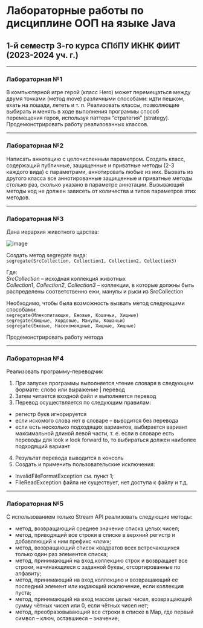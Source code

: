 # Лабораторные работы по дисциплине ООП на языке Java  
## 1-й семестр 3-го курса СПбПУ ИКНК ФИИТ (2023-2024 уч. г.)
---
### Лабораторная №1
В компьютерной игре герой (класс Hero) может перемещаться между двумя точками (метод move) различными способами: идти пешком, ехать на лошади, лететь и т. п. Реализовать классы, позволяющие выбирать и менять в ходе выполнения программы способ перемещения героя, используя паттерн “стратегия” (strategy). Продемонстрировать работу реализованных классов. 

---

### Лабораторная №2
Написать аннотацию с целочисленным параметром. Создать класс, содержащий публичные, защищенные и приватные методы (2-3 каждого вида) с параметрами, аннотировать любые из них. Вызвать из другого класса все аннотированные защищенные и приватные методы столько раз, сколько указано в параметре аннотации. Вызывающий методы код не должен зависеть от количества и типов параметров этих методов.

---

### Лабораторная №3
Дана иерархия животного царства:  

![image](https://github.com/polainam/JavaLabs-spbstu/assets/104736391/54e49d09-4030-45fc-8aab-f4d81e5f89c5)

Создать метод segregate вида:  
`segregate(SrcCollection, Collection1, Collection2, Collection3)`  

Где:  
*SrcCollection* – исходная коллекция животных  
*Collection1*, *Collection2*, *Collection3* – коллекции, в которые должны быть распределены соответственно ежи, манулы и рыси из SrcCollection  

Необходимо, чтобы была возможность вызвать метод следующими способами:  
`segregate(Млекопитающие, Ежовые, Кошачьи, Хищные)`  
`segregate(Хищные, Хордовые, Манулы, Кошачьи)`  
`segregate(Ежовые, Насекомоядные, Хищные, Хищные)`  

Продемонстрировать работу метода  

---

### Лабораторная №4
Реализовать программу-переводчик

1.	При запуске программы выполняется чтение словаря в следующем формате: слово или выражение | перевод
2.	Затем читается входной файл и выполняется перевод
3.	Перевод осуществляется по следующим правилам:
-	регистр букв игнорируется
-	если искомого слова нет в словаре – выводится без перевода
-	если есть несколько подходящих вариантов, выбирается вариант максимальной длиной левой части, т. е. если в словаре есть переводы для look и look forward to, то выбираться должен наиболее подходящий вариант
4.	Результат перевода выводится в консоль
5.	Создать и применить пользовательские исключения: 
-	InvalidFileFormatException см. пункт 1;
-	FileReadException файла не существует, нет доступа к файлу и т.д.

---

### Лабораторная №5
С использованием только Stream API реализовать следующие методы:

-	метод, возвращающий среднее значение списка целых чисел;
-	метод, приводящий все строки в списке в верхний регистр и добавляющий к ним префикс «_new_»;
-	метод, возвращающий список квадратов всех встречающихся только один раз элементов списка;
-	метод, принимающий на вход коллекцию строк и возвращает все строки, начинающиеся с заданной буквы, отсортированные по алфавиту;
-	метод, принимающий на вход коллекцию и возвращающий ее последний элемент или кидающий исключение, если коллекция пуста;
- метод, принимающий на вход массив целых чисел, возвращающий сумму чётных чисел или 0, если чётных чисел нет;
-	метод, преобразовывающий все строки в списке в Map, где первый символ – ключ, оставшиеся – значение;
